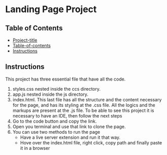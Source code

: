 # Landing Page Project 

## Table of Contents
* [Project-title](#landing-page-project)
* [Table-of-contents](#table-of-contents)
* [Instructions](#instructions)

## Instructions
This project has three essential file that have all the code.
1. styles.css nested inside the ccs directory.
2. app.js nested inside the js directory.
3. index.html.
This last file has all the structure and the content necessary for the page, and has its styling at the .css file.
All the logics and the markups are present at the .js file.
To be able to see this project it is necessary to have an IDE, then follow the next steps
1. Go to the code button and copy the link.
2. Open you terminal and use that link to clone the page.
3. You can use two methods to run the page
   * Have a live server extension and run it that way.
   * Hove over the index.html file, right click, copy path and finally paste it in a browser

